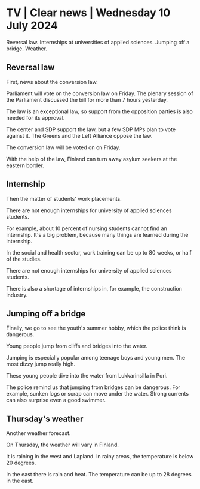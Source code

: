 # TV \| Clear news \| Wednesday 10 July 2024

Reversal law. Internships at universities of applied sciences. Jumping off a bridge. Weather.

## Reversal law

First, news about the conversion law.

Parliament will vote on the conversion law on Friday. The plenary session of the Parliament discussed the bill for more than 7 hours yesterday.

The law is an exceptional law, so support from the opposition parties is also needed for its approval.

The center and SDP support the law, but a few SDP MPs plan to vote against it. The Greens and the Left Alliance oppose the law.

The conversion law will be voted on on Friday.

With the help of the law, Finland can turn away asylum seekers at the eastern border.

## Internship

Then the matter of students' work placements.

There are not enough internships for university of applied sciences students.

For example, about 10 percent of nursing students cannot find an internship. It's a big problem, because many things are learned during the internship.

In the social and health sector, work training can be up to 80 weeks, or half of the studies.

There are not enough internships for university of applied sciences students.

There is also a shortage of internships in, for example, the construction industry.

## Jumping off a bridge

Finally, we go to see the youth's summer hobby, which the police think is dangerous.

Young people jump from cliffs and bridges into the water.

Jumping is especially popular among teenage boys and young men. The most dizzy jump really high.

These young people dive into the water from Lukkarinsilla in Pori.

The police remind us that jumping from bridges can be dangerous. For example, sunken logs or scrap can move under the water. Strong currents can also surprise even a good swimmer.

## Thursday's weather

Another weather forecast.

On Thursday, the weather will vary in Finland.

It is raining in the west and Lapland. In rainy areas, the temperature is below 20 degrees.

In the east there is rain and heat. The temperature can be up to 28 degrees in the east.

